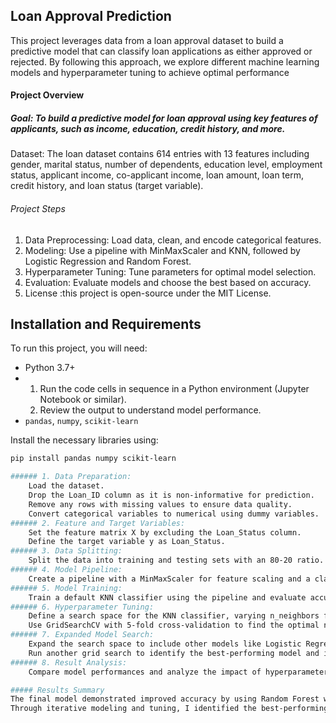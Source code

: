 ## Loan Approval Prediction

This project leverages data from a loan approval dataset to build a predictive model that can classify loan applications as either approved or rejected. By following this approach, we explore different machine learning models and hyperparameter tuning to achieve optimal performance

#### Project Overview

##### Goal: To build a predictive model for loan approval using key features of applicants, such as income, education, credit history, and more.

Dataset: The loan dataset contains 614 entries with 13 features including gender, marital status, number of dependents, education level, employment status, applicant income, co-applicant income, loan amount, loan term, credit history, and loan status (target variable).

###### Project Steps

1.	Data Preprocessing: Load data, clean, and encode categorical features.
2.	Modeling: Use a pipeline with MinMaxScaler and KNN, followed by Logistic Regression and Random Forest.
3.	Hyperparameter Tuning: Tune parameters for optimal model selection.
4.	Evaluation: Evaluate models and choose the best based on accuracy.
5.	License :this project is open-source under the MIT License.

## Installation and Requirements

To run this project, you will need:
- Python 3.7+
- 1.	Run the code cells in sequence in a Python environment (Jupyter Notebook or similar).
	2.	Review the output to understand model performance.
- `pandas`, `numpy`, `scikit-learn`

Install the necessary libraries using:
```bash
pip install pandas numpy scikit-learn

###### 1. Data Preparation:
	Load the dataset.
	Drop the Loan_ID column as it is non-informative for prediction.
	Remove any rows with missing values to ensure data quality.
	Convert categorical variables to numerical using dummy variables.
###### 2. Feature and Target Variables:
	Set the feature matrix X by excluding the Loan_Status column.
	Define the target variable y as Loan_Status.
###### 3. Data Splitting:
	Split the data into training and testing sets with an 80-20 ratio.
###### 4. Model Pipeline:
    Create a pipeline with a MinMaxScaler for feature scaling and a classifier.         Initially, use K-Nearest Neighbors (KNN) as the classifier.
###### 5. Model Training:
	Train a default KNN classifier using the pipeline and evaluate accuracy on the     test set.
###### 6. Hyperparameter Tuning:
	Define a search space for the KNN classifier, varying n_neighbors from 1 to 10.
	Use GridSearchCV with 5-fold cross-validation to find the optimal n_neighbors     value.
###### 7. Expanded Model Search:
	Expand the search space to include other models like Logistic Regression and     Random Forest.
	Run another grid search to identify the best-performing model and its optimal hyperparameters.
###### 8. Result Analysis:
    Compare model performances and analyze the impact of hyperparameter tuning on accuracy.

##### Results Summary
The final model demonstrated improved accuracy by using Random Forest with optimized hyperparameters.
Through iterative modeling and tuning, I identified the best-performing model and optimized its parameters, achieving improved accuracy compared to the initial models. This project demonstrates the importance of model selection and hyperparameter tuning in predictive performance.

